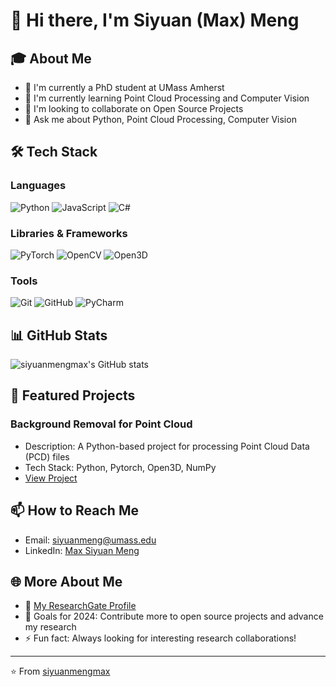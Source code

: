 # 👋 Hi there, I'm Siyuan (Max) Meng

## 🎓 About Me
- 🔭 I'm currently a PhD student at UMass Amherst
- 🌱 I'm currently learning Point Cloud Processing and Computer Vision
- 👯 I'm looking to collaborate on Open Source Projects
- 💬 Ask me about Python, Point Cloud Processing, Computer Vision

## 🛠 Tech Stack
### Languages
![Python](https://img.shields.io/badge/-Python-333333?style=flat&logo=python)
![JavaScript](https://img.shields.io/badge/-JavaScript-333333?style=flat&logo=javascript)
![C#](https://img.shields.io/badge/-C%23-333333?style=flat&logo=csharp)

### Libraries & Frameworks
![PyTorch](https://img.shields.io/badge/-PyTorch-333333?style=flat&logo=pytorch)
![OpenCV](https://img.shields.io/badge/-OpenCV-333333?style=flat&logo=opencv)
![Open3D](https://img.shields.io/badge/-Open3D-333333?style=flat&logo=open3d)

### Tools
![Git](https://img.shields.io/badge/-Git-333333?style=flat&logo=git)
![GitHub](https://img.shields.io/badge/-GitHub-333333?style=flat&logo=github)
![PyCharm](https://img.shields.io/badge/-PyCharm-333333?style=flat&logo=pycharm)

## 📊 GitHub Stats
![siyuanmengmax's GitHub stats](https://github-readme-stats.vercel.app/api?username=siyuanmengmax&show_icons=true&theme=radical)

## 🎯 Featured Projects
### Background Removal for Point Cloud
- Description: A Python-based project for processing Point Cloud Data (PCD) files
- Tech Stack: Python, Pytorch, Open3D, NumPy
- [View Project](https://github.com/siyuanmengmax/background-removal)

## 📫 How to Reach Me
- Email: [siyuanmeng@umass.edu](mailto:siyuanmeng@umass.edu)
- LinkedIn: [Max Siyuan Meng](https://www.linkedin.com/in/max-siyuan-meng-30ba312a8/)

## 🌐 More About Me
- 📝 [My ResearchGate Profile](https://www.researchgate.net/profile/Max-Siyuan-Meng)
- 🎯 Goals for 2024: Contribute more to open source projects and advance my research
- ⚡ Fun fact: Always looking for interesting research collaborations!

---
⭐️ From [siyuanmengmax](https://github.com/siyuanmengmax)
